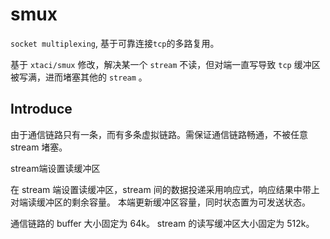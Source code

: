 # smux

`socket multiplexing`, 基于可靠连接`tcp`的多路复用。

基于 `xtaci/smux` 修改，解决某一个 `stream` 不读，但对端一直写导致 `tcp` 缓冲区被写满，进而堵塞其他的 `stream` 。

## Introduce

由于通信链路只有一条，而有多条虚拟链路。需保证通信链路畅通，不被任意 stream 堵塞。

stream端设置读缓冲区

在 stream 端设置读缓冲区，stream 间的数据投递采用响应式，响应结果中带上对端读缓冲区的剩余容量。
本端更新缓冲区容量，同时状态置为可发送状态。

通信链路的 buffer 大小固定为 64k。
stream 的读写缓冲区大小固定为 512k。

    


